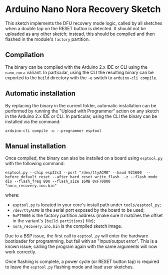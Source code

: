 
# Arduino Nano Nora Recovery Sketch

This sketch implements the DFU recovery mode logic, called by all sketches
when a double tap on the RESET button is detected. It should not be uploaded
as any other sketch; instead, this should be compiled and then flashed in
the module's `factory` partition.

## Compilation

The binary can be compiled with the Arduino 2.x IDE or CLI using the
`nano_nora` variant. In particular, using the CLI the resulting binary
can be exported to the `build` directory with the `-e` switch to
`arduino-cli compile`.

## Automatic installation

By replacing the binary in the current folder, automatic installation
can be performed by running the "Upload with Programmer" action on any
sketch in the Arduino 2.x IDE or CLI. In particular, using the CLI the
binary can be installed via the command:

```
arduino-cli compile -u --programmer esptool
```

## Manual installation

Once compiled, the binary can also be installed on a board using `esptool.py`
with the following command:

```
esptool.py --chip esp32s3 --port "/dev/ttyACM0" --baud 921600  --before default_reset --after hard_reset write_flash  -z --flash_mode dio --flash_freq 80m --flash_size 16MB 0xF70000 "nora_recovery.ino.bin"
```

where:
- `esptool.py` is located in your core's install path under `tools/esptool_py`;
- `/dev/ttyACM0` is the serial port exposed by the board to be used;
- `0xF70000` is the factory partition address (make sure it matches the
  offset in the variant's `{build.partitions}` file);
- `nora_recovery.ino.bin` is the compiled sketch image.

Due to a BSP issue, the first call to `esptool.py` will enter the hardware
bootloader for programming, but fail with an "Input/output error". This is
a known issue; calling the program again with the same arguments will now
work correctly.

Once flashing is complete, a power cycle (or RESET button tap) is required
to leave the `esptool.py` flashing mode and load user sketches.
